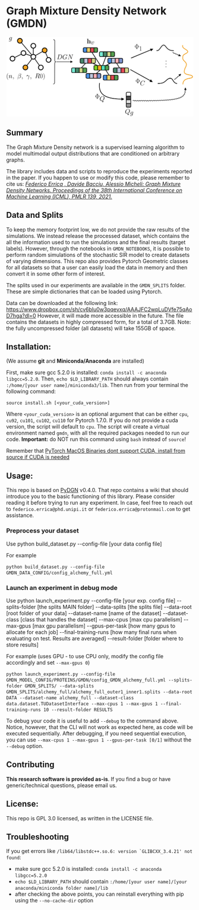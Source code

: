 # Graph Mixture Density Network (GMDN)
![](https://github.com/diningphil/graph-mixture-density-networks/blob/master/images/gmdn.png)

## Summary
The Graph Mixture Density network is a supervised learning algorithm to model multimodal output distributions that are conditioned on arbitrary graphs.

The library includes data and scripts to reproduce the experiments reported in the paper. If you happen to use or modify this code, please remember to cite us:
[*Federico Errica , Davide Bacciu, Alessio Micheli: Graph Mixture Density Networks. Proceedings of the 38th International Conference on Machine Learning (ICML), PMLR 139, 2021.*
](https://arxiv.org/abs/2012.03085)

## Data and Splits
To keep the memory footprint low, we do not provide the raw results of the simulations. We instead release the processed dataset, which contains the all the information used to run the simulations and the final results (target labels). However, through the notebooks in `GMDN_NOTEBOOKS`, it is possible to perform random simulations of the stochastic SIR model to create datasets of varying dimensions. This repo also provides Pytorch Geometric classes for all datasets
so that a user can easily load the data in memory and then convert it in some other form of interest.

The splits used in our experiments are available in the `GMDN_SPLITS` folder. These are simple dictionaries that can be loaded using Pytorch.

Data can be downloaded at the following link: https://www.dropbox.com/sh/cv6blu0w3pqevxq/AAAJFC2wpLuDVfe75qAoD7hga?dl=0
However, it will made more accessible in the future.
The file contains the datasets in highly compressed form, for a total of 3.7GB. Note: the fully uncompressed folder (all datasets) will take 155GB of space.

## Installation:
(We assume **git** and **Miniconda/Anaconda** are installed)

First, make sure gcc 5.2.0 is installed: ``conda install -c anaconda libgcc=5.2.0``. Then, ``echo $LD_LIBRARY_PATH`` should always contain ``:/home/[your user name]/miniconda3/lib``. Then run from your terminal the following command:

    source install.sh [<your_cuda_version>]

Where `<your_cuda_version>` is an optional argument that can be either `cpu`, `cu92`, `cu101`, `cu102`, `cu110` for Pytorch 1.7.0. If you do not provide a cuda version, the script will default to `cpu`. The script will create a virtual environment named `gmdn`, with all the required packages needed to run our code. **Important:** do NOT run this command using `bash` instead of `source`!

Remember that [PyTorch MacOS Binaries dont support CUDA, install from source if CUDA is needed](https://pytorch.org/get-started/locally/)

## Usage:

This repo is based on [PyDGN](https://github.com/diningphil/PyDGN) v0.4.0. That repo contains a wiki that should introduce you to the basic functioning of this library. Please consider reading it before trying to run any experiment. In case, feel free to reach out to `federico.errica@phd.unipi.it` or `federico.errica@protonmail.com` to get assistance.

### Preprocess your dataset
Use
    python build_dataset.py --config-file [your data config file]

For example

    python build_dataset.py --config-file GMDN_DATA_CONFIG/config_alchemy_full.yml

### Launch an experiment in debug mode
Use
    python launch_experiment.py --config-file [your exp. config file] --splits-folder [the splits MAIN folder] --data-splits [the splits file] --data-root [root folder of your data] --dataset-name [name of the dataset] --dataset-class [class that handles the dataset] --max-cpus [max cpu parallelism] --max-gpus [max gpu parallelism] --gpus-per-task [how many gpus to allocate for each job] --final-training-runs [how many final runs when evaluating on test. Results are averaged] --result-folder [folder where to store results]

For example (uses GPU - to use CPU only, modify the config file accordingly and set `--max-gpus 0`)

    python launch_experiment.py --config-file GMDN_MODEL_CONFIG/PROTEINS/GMDN/config_GMDN_alchemy_full.yml --splits-folder GMDN_SPLITS/ --data-splits GMDN_SPLITS/alchemy_full/alchemy_full_outer1_inner1.splits --data-root DATA --dataset-name alchemy_full --dataset-class data.dataset.TUDatasetInterface --max-cpus 1 --max-gpus 1 --final-training-runs 10 --result-folder RESULTS


To debug your code it is useful to add `--debug` to the command above. Notice, however, that the CLI will not work as expected here, as code will be executed sequentially. After debugging, if you need sequential execution, you can use `--max-cpus 1 --max-gpus 1 --gpus-per-task [0/1]` without the `--debug` option.

## Contributing
**This research software is provided as-is**.
If you find a bug or have generic/technical questions, please email us.

## License:
This repo is GPL 3.0 licensed, as written in the LICENSE file.

## Troubleshooting

If you get errors like ``/lib64/libstdc++.so.6: version `GLIBCXX_3.4.21' not found``:
* make sure gcc 5.2.0 is installed: ``conda install -c anaconda libgcc=5.2.0``
* ``echo $LD_LIBRARY_PATH`` should contain ``:/home/[your user name]/[your anaconda/miniconda folder name]/lib``
* after checking the above points, you can reinstall everything with pip using the ``--no-cache-dir`` option
